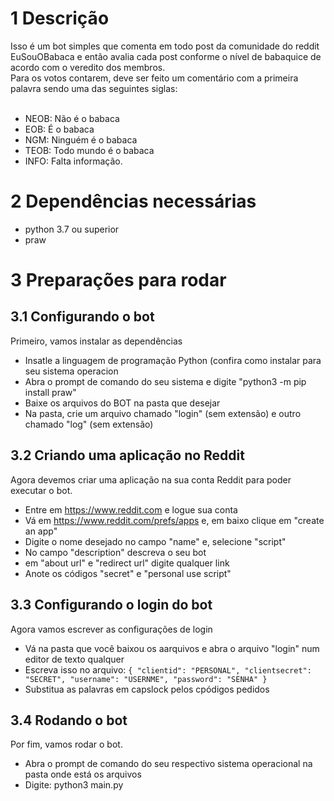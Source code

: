 # 1 Descrição
Isso é um bot simples que comenta em todo post da comunidade do reddit EuSouOBabaca e então avalia cada post conforme o nível de babaquice de acordo com o veredito dos membros.</br>
Para os votos contarem, deve ser feito um comentário com a primeira palavra sendo uma das seguintes siglas:
</br>
</br>
* NEOB: Não é o babaca
* EOB: É o babaca
* NGM: Ninguém é o babaca
* TEOB: Todo mundo é o babaca
* INFO: Falta informação.
# 2 Dependências necessárias
* python 3.7 ou superior
* praw
# 3 Preparações para rodar </br>
## 3.1 Configurando o bot</br>
Primeiro, vamos instalar as dependências</br>
* Insatle a linguagem de programação Python (confira como instalar para seu sistema operacion</br>
* Abra o prompt de comando do seu sistema e digite "python3 -m pip install praw"</br>
* Baixe os arquivos do BOT na pasta que desejar</br>
* Na pasta, crie um arquivo chamado "login" (sem extensão) e outro chamado "log" (sem extensão)</br>
## 3.2 Criando uma aplicação no Reddit</br>
Agora devemos criar uma aplicação na sua conta Reddit para poder executar o bot.</br>
* Entre em https://www.reddit.com e logue sua conta</br>
* Vá em https://www.reddit.com/prefs/apps e, em baixo clique em "create an app"</br>
* Digite o nome desejado no campo "name" e, selecione "script"</br>
* No campo "description" descreva o seu bot</br>
* em "about url" e "redirect url" digite qualquer link</br>
* Anote os códigos "secret" e "personal use script"</br>
## 3.3 Configurando o login do bot</br>
Agora vamos escrever as configurações de login</br>
* Vá na pasta que você baixou os aarquivos e abra o arquivo "login" num editor de texto qualquer</br>
* Escreva isso no arquivo: `{
    "clientid": "PERSONAL",
    "clientsecret": "SECRET",
    "username": "USERNME",
    "password": "SENHA"
}`</br>
* Substitua as palavras em capslock pelos cpódigos pedidos</br>
## 3.4 Rodando o bot</br>
Por fim, vamos rodar o bot.</br>
* Abra o prompt de comando do seu respectivo sistema operacional na pasta onde está os arquivos</br>
* Digite: python3 main.py</br>